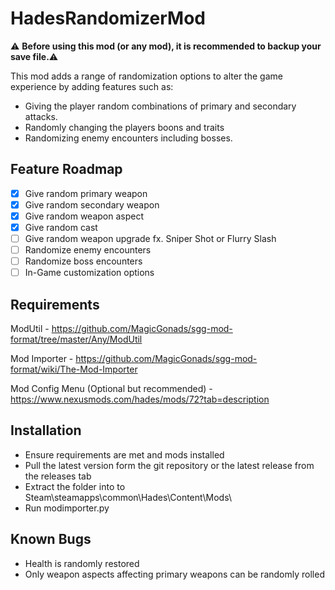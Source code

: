 # HadesRandomizerMod
:warning: **Before using this mod (or any mod), it is recommended to backup your save file.**:warning:

This mod adds a range of randomization options to alter the game experience by adding features such as:
- Giving the player random combinations of primary and secondary attacks.
- Randomly changing the players boons and traits
- Randomizing enemy encounters including bosses.

## Feature Roadmap
- [x] Give random primary weapon
- [x] Give random secondary weapon
- [x] Give random weapon aspect
- [x] Give random cast
- [ ] Give random weapon upgrade fx. Sniper Shot or Flurry Slash
- [ ] Randomize enemy encounters
- [ ] Randomize boss encounters
- [ ] In-Game customization options

## Requirements
ModUtil - https://github.com/MagicGonads/sgg-mod-format/tree/master/Any/ModUtil

Mod Importer - https://github.com/MagicGonads/sgg-mod-format/wiki/The-Mod-Importer

Mod Config Menu (Optional but recommended) - https://www.nexusmods.com/hades/mods/72?tab=description

## Installation
- Ensure requirements are met and mods installed
- Pull the latest version form the git repository or the latest release from the releases tab
- Extract the folder into to Steam\steamapps\common\Hades\Content\Mods\
- Run modimporter.py

## Known Bugs
- Health is randomly restored
- Only weapon aspects affecting primary weapons can be randomly rolled
